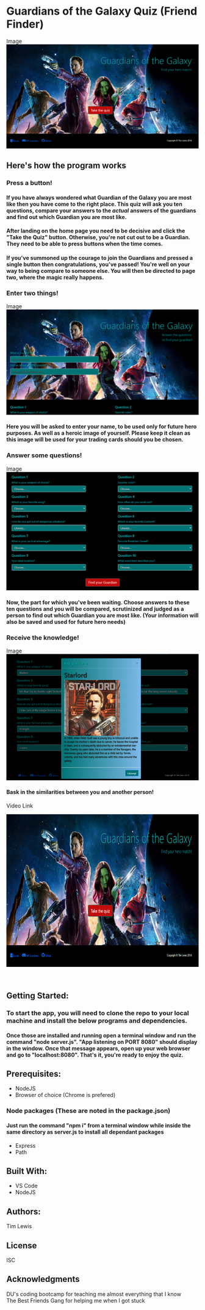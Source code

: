 # Guardians of the Galaxy Quiz (Friend Finder)

Image
![alt text](./app/public/assets/images/guardians.png "Guardians of the Galaxy Quiz")

## Here's how the program works

### Press a button!
#### If you have always wondered what Guardian of the Galaxy you are most like then you have come to the right place.  This quiz will ask you ten questions, compare your answers to the *actual* answers of the guardians and find out which Guardian you are most like.   

#### After landing on the home page you need to be decisive and click the "Take the Quiz" button.  Otherwise, you're not cut out to be a Guardian.  They need to be able to press buttons when the time comes.

#### If you've summoned up the courage to join the Guardians and pressed a single button then congratulations, you've passed!  You're well on your way to being compare to someone else.  You will then be directed to page two, where the magic really happens.


### Enter two things!

Image
![alt text](./app/public/assets/images/newhero.png "Enter your info")

#### Here you will be asked to enter your name, to be used only for future hero purposes.  As well as a heroic image of yourself.  Please keep it clean as this image will be used for your trading cards should you be chosen.


### Answer some questions!

Image
![alt text](./app/public/assets/images/survey.png "Answer ten questions")

#### Now, the part for which you've been waiting. Choose answers to these ten questions and you will be compared, scrutinized and judged as a person to find out which Guardian you are most like. (Your information will also be saved and used for future hero needs)


### Receive the knowledge!

Image
![alt text](./app/public/assets/images/result.png "Get your survey results")

#### Bask in the similarities between you and another person!


Video Link

<a href="http://www.youtube.com/watch?feature=player_embedded&v=#########" target="_blank"><img src="./app/public/assets/images/guardians.png" alt="Guardians of the Galaxy Quiz" width="700" height="400"/></a>

<br>

## Getting Started: 
### To start the app, you will need to clone the repo to your local machine and install the below programs and dependencies.
#### Once those are installed and running open a terminal window and run the command "node server.js".  "App listening on PORT 8080" should display in the window.  Once that message appears, open up your web browser and go to "localhost:8080".  That's it, you're ready to enjoy the quiz.



## Prerequisites: 
* NodeJS
* Browser of choice (Chrome is prefered)


### Node packages (These are noted in the package.json)
#### Just run the command "npm i" from a terminal window while inside the same directory as server.js to install all dependant packages
* Express
* Path



## Built With: 
* VS Code
* NodeJS


## Authors: 
Tim Lewis


## License
ISC


## Acknowledgments
DU's coding bootcamp for teaching me almost everything that I know<br>
The Best Friends Gang for helping me when I got stuck
